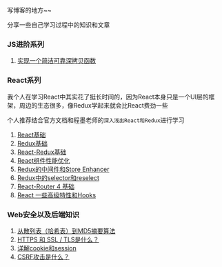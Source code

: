 写博客的地方~~

分享一些自己学习过程中的知识和文章
### JS进阶系列
1. [实现一个简洁可靠深拷贝函数](https://github.com/zzzmj/duola-blog/issues/12)

### React系列
我个人在学习React中其实花了挺长时间的，因为React本身只是一个UI层的框架，周边的生态很多，像Redux学起来就会比React费劲一些

个人推荐结合官方文档和程墨老师的`深入浅出React和Redux`进行学习

1. [React基础](https://github.com/zzzmj/duola-blog/issues/1)
2. [Redux基础](https://github.com/zzzmj/duola-blog/issues/2)
3. [React-Redux基础](https://github.com/zzzmj/duola-blog/issues/3)
4. [React组件性能优化](https://github.com/zzzmj/duola-blog/issues/4)
5. [Redux的中间件和Store Enhancer](https://github.com/zzzmj/duola-blog/issues/5)
6. [Redux中的selector和reselect](https://github.com/zzzmj/duola-blog/issues/6)
7. [React-Router 4 基础](https://github.com/zzzmj/duola-blog/issues/7)
8. [React 一些高级特性和Hooks](https://github.com/zzzmj/duola-blog/issues/13)

### Web安全以及后端知识
1. [从散列表（哈希表）到MD5摘要算法](https://github.com/zzzmj/duola-blog/issues/8)
2. [HTTPS 和 SSL / TLS是什么？](https://github.com/zzzmj/duola-blog/issues/9)
3. [详解cookie和session](https://github.com/zzzmj/duola-blog/issues/10)
4. [CSRF攻击是什么？](https://github.com/zzzmj/duola-blog/issues/11)
